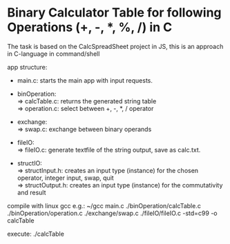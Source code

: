 # Binary Calculator Table for following Operations (+, -, *, %, /) in C


The task is based on the CalcSpreadSheet project in JS, this is an approach in C-language in command/shell  

app structure:

+ main.c: starts the main app with input requests.

+ binOperation:<br /> 
	=> calcTable.c: returns the generated string table<br />
	=> operation.c: select between +, -, *, / operator
+ exchange:<br />
	=> swap.c: exchange between binary operands<br />
+ fileIO: <br />
	=> fileIO.c: generate textfile of the string output, save as calc.txt.<br />
+ structIO:<br />
	=> structInput.h: creates an input type (instance) for the chosen operator, integer input, swap, quit<br />
	=> structOutput.h: creates an input type (instance) for the commutativity and result<br />

compile with linux gcc e.g.:
~/gcc main.c ./binOperation/calcTable.c ./binOperation/operation.c ./exchange/swap.c ./fileIO/fileIO.c -std=c99 -o calcTable

execute:
./calcTable

